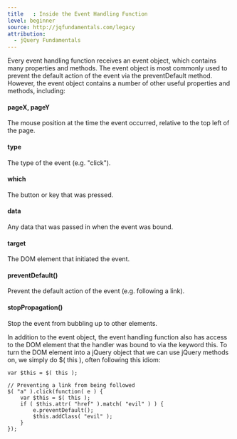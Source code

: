 ```yaml
---
title   : Inside the Event Handling Function
level: beginner
source: http://jqfundamentals.com/legacy
attribution: 
  - jQuery Fundamentals
---
```

Every event handling function receives an event object, which contains many
properties and methods.  The event object is most commonly used to prevent the
default action of the event via the preventDefault method.  However, the event
object contains a number of other useful properties and methods, including:

#### pageX, pageY

The mouse position at the time the event occurred, relative to the top left of
the page.

#### type

The type of the event (e.g. "click").

#### which

The button or key that was pressed.

#### data

Any data that was passed in when the event was bound.

#### target

The DOM element that initiated the event.

#### preventDefault()

Prevent the default action of the event (e.g. following a link).

#### stopPropagation()

Stop the event from bubbling up to other elements.

In addition to the event object, the event handling function also has access to
the DOM element that the handler was bound to via the keyword this.  To turn
the DOM element into a jQuery object that we can use jQuery methods on, we
simply do $( this ), often following this idiom:

```
var $this = $( this );
```

```
// Preventing a link from being followed
$( "a" ).click(function( e ) {
	var $this = $( this );
	if ( $this.attr( "href" ).match( "evil" ) ) {
		e.preventDefault();
		$this.addClass( "evil" );
	}
});
```
